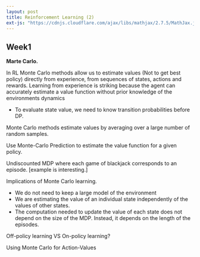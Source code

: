 ```yaml
---
layout: post
title: Reinforcement Learning (2)
ext-js: "https://cdnjs.cloudflare.com/ajax/libs/mathjax/2.7.5/MathJax.js?config=TeX-MML-AM_CHTML"
---
```



## Week1

**Marte Carlo.** 

In RL Monte Carlo methods allow us to estimate values (Not to get best policy) directly from experience, from sequences of states, actions and rewards. Learning from experience is striking because the agent can accurately estimate a value function without prior knowledge of the environments dynamics 

* To evaluate state value, we need to know transition probabilities before DP. 

Monte Carlo methods estimate values by averaging over a large number of random samples. 

Use Monte-Carlo Prediction to estimate the value function for a given policy. 


Undiscounted MDP where each game of blackjack corresponds to an episode. [example is interesting.]

Implications of Monte Carlo learning. 
* We do not need to keep a large model of the environment
* We are estimating the value of an individual state independently of the values of other states. 
* The computation needed to update the value of each state does not depend on the size of the MDP. Instead, it depends on the length of the episodes. 

Off-policy learning VS On-policy learning? 

Using Monte Carlo for Action-Values
